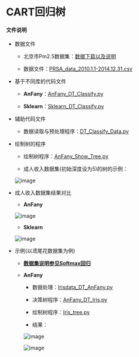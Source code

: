 # CART回归树


#### 文件说明
 
 + 数据文件

     + 北京市Pm2.5数据集：[数据下载以及说明](http://archive.ics.uci.edu/ml/datasets/Beijing+PM2.5+Data#)
     
     + 数据文件：[PRSA_data_2010.1.1-2014.12.31.csv](https://github.com/Anfany/Machine-Learning-for-Beginner-by-Python3/blob/master/Decision%20Tree/DT_Regression/PRSA_data_2010.1.1-2014.12.31.csv)
   
 
+ 基于不同库的代码文件
 
     - **AnFany**：[AnFany_DT_Classify.py](https://github.com/Anfany/Machine-Learning-for-Beginner-by-Python3/blob/master/Decision%20Tree/DT_Classify/AnFany_DT_Classify.py)
     
 
     - **Sklearn**：[Sklearn_DT_Classify.py](https://github.com/Anfany/Machine-Learning-for-Beginner-by-Python3/blob/master/Decision%20Tree/DT_Classify/Sklearn_DT_Classify.py)

    
 + 辅助代码文件

      - 数据读取与预处理程序：[DT_Classify_Data.py](https://github.com/Anfany/Machine-Learning-for-Beginner-by-Python3/blob/master/Decision%20Tree/DT_Classify/DT_Classify_Data.py)
      
 + 绘制树的程序
 
      - 绘制树程序：[AnFany_Show_Tree.py](https://github.com/Anfany/Machine-Learning-for-Beginner-by-Python3/blob/master/Decision%20Tree/DT_Classify/AnFany_Show_Tree.py)
   
      - 成人收入数据集(初始深度设为5)的树的示例：
      
      ![image](https://github.com/Anfany/Machine-Learning-for-Beginner-by-Python3/blob/master/Decision%20Tree/DT_Classify/adult_tree.png)
      
 
 + 成人收入数据集结果对比
  
      - **AnFany**
       
      ![image](https://github.com/Anfany/Machine-Learning-for-Beginner-by-Python3/blob/master/Decision%20Tree/DT_Classify/adult_anfany.png)
       
      - **Sklearn**
       
      ![image](https://github.com/Anfany/Machine-Learning-for-Beginner-by-Python3/blob/master/Decision%20Tree/DT_Classify/adult_sklearn.png)
       
 +  示例(以鸢尾花数据集为例) 
 
     - **[数据集说明参见Softmax回归](https://github.com/Anfany/Machine-Learning-for-Beginner-by-Python3/tree/master/Softmax%20Regression)**
 
    - **AnFany**
    
       - 数据处理：[Irisdata_DT_AnFany.py](https://github.com/Anfany/Machine-Learning-for-Beginner-by-Python3/blob/master/Decision%20Tree/DT_Classify/Irisdata_DT_Anfany.py)
       
       - 决策树程序：[AnFany_DT_Iris.py](https://github.com/Anfany/Machine-Learning-for-Beginner-by-Python3/blob/master/Decision%20Tree/DT_Classify/AnFany_DT_Iris.py)
       
       - 绘制树程序：[Iris_tree.py](https://github.com/Anfany/Machine-Learning-for-Beginner-by-Python3/blob/master/Decision%20Tree/DT_Classify/Iris_tree.py)       
       
       - 结果：
       
       ![image](https://github.com/Anfany/Machine-Learning-for-Beginner-by-Python3/blob/master/Decision%20Tree/DT_Classify/iris_anfany.png)
       
       ![image](https://github.com/Anfany/Machine-Learning-for-Beginner-by-Python3/blob/master/Decision%20Tree/DT_Classify/iris_tree.png)
